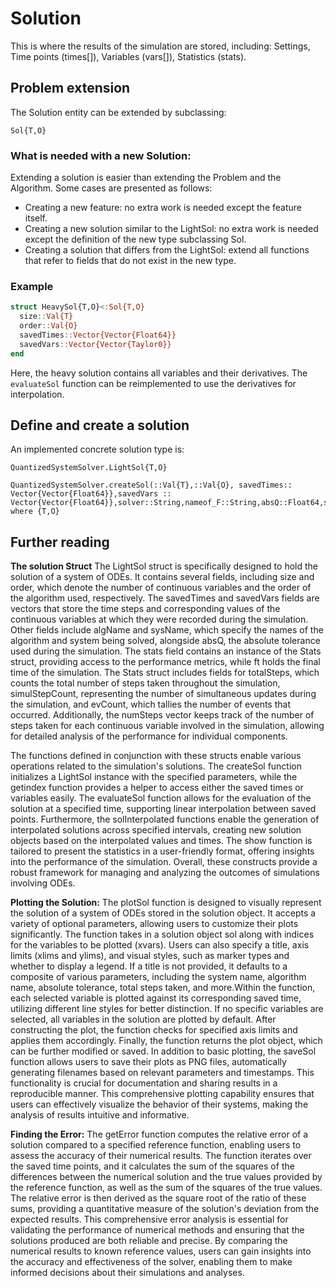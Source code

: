 # Solution 
This is where the results of the simulation are stored, including:
Settings, Time points (times\[\]), Variables (vars\[\]), Statistics
(stats).

 
## Problem extension
The Solution entity can be extended by subclassing:
```@docs
Sol{T,O}
```

### What is needed with a new Solution:
Extending a solution is easier than extending the Problem and the Algorithm. Some cases are presented as follows:
  - Creating a new feature: no extra work is needed except the feature itself.
  - Creating a new solution similar to the LightSol: no extra work is needed except the definition of the new type subclassing Sol.
  - Creating a solution that differs from the LightSol: extend all functions that refer to fields that do not exist in the new type.


### Example
```julia
struct HeavySol{T,O}<:Sol{T,O}
  size::Val{T}
  order::Val{O}
  savedTimes::Vector{Vector{Float64}}
  savedVars::Vector{Vector{Taylor0}}
end
```
Here, the heavy solution contains all variables and their derivatives. The `evaluateSol` function can be reimplemented to use the derivatives for interpolation.

## Define and create a solution
An implemented concrete solution type is: 
```@docs
QuantizedSystemSolver.LightSol{T,O}
```
```@docs
QuantizedSystemSolver.createSol(::Val{T},::Val{O}, savedTimes:: Vector{Vector{Float64}},savedVars :: Vector{Vector{Float64}},solver::String,nameof_F::String,absQ::Float64,stats::Stats,ft::Float64) where {T,O}
```


## Further reading

**The solution Struct** The LightSol struct is specifically designed to
hold the solution of a system of ODEs. It contains several fields,
including size and order, which denote the number of continuous
variables and the order of the algorithm used, respectively. The
savedTimes and savedVars fields are vectors that store the time steps
and corresponding values of the continuous variables at which they were
recorded during the simulation. Other fields include algName and
sysName, which specify the names of the algorithm and system being
solved, alongside absQ, the absolute tolerance used during the
simulation. The stats field contains an instance of the Stats struct,
providing access to the performance metrics, while ft holds the final
time of the simulation. The Stats struct includes fields for totalSteps,
which counts the total number of steps taken throughout the simulation,
simulStepCount, representing the number of simultaneous updates during
the simulation, and evCount, which tallies the number of events that
occurred. Additionally, the numSteps vector keeps track of the number of
steps taken for each continuous variable involved in the simulation,
allowing for detailed analysis of the performance for individual
components.

The functions defined in conjunction with these structs enable various
operations related to the simulation's solutions. The createSol function
initializes a LightSol instance with the specified parameters, while the
getindex function provides a helper to access either the saved times or
variables easily. The evaluateSol function allows for the evaluation of
the solution at a specified time, supporting linear interpolation
between saved points. Furthermore, the solInterpolated functions enable
the generation of interpolated solutions across specified intervals,
creating new solution objects based on the interpolated values and
times. The show function is tailored to present the statistics in a
user-friendly format, offering insights into the performance of the
simulation. Overall, these constructs provide a robust framework for
managing and analyzing the outcomes of simulations involving ODEs.

**Plotting the Solution:** The plotSol function is designed to visually
represent the solution of a system of ODEs stored in the solution
object. It accepts a variety of optional parameters, allowing users to
customize their plots significantly. The function takes in a solution
object sol along with indices for the variables to be plotted (xvars).
Users can also specify a title, axis limits (xlims and ylims), and
visual styles, such as marker types and whether to display a legend. If
a title is not provided, it defaults to a composite of various
parameters, including the system name, algorithm name, absolute
tolerance, total steps taken, and more.Within the function, each
selected variable is plotted against its corresponding saved time,
utilizing different line styles for better distinction. If no specific
variables are selected, all variables in the solution are plotted by
default. After constructing the plot, the function checks for specified
axis limits and applies them accordingly. Finally, the function returns
the plot object, which can be further modified or saved. In addition to
basic plotting, the saveSol function allows users to save their plots as
PNG files, automatically generating filenames based on relevant
parameters and timestamps. This functionality is crucial for
documentation and sharing results in a reproducible manner. This
comprehensive plotting capability ensures that users can effectively
visualize the behavior of their systems, making the analysis of results
intuitive and informative.

**Finding the Error:** The getError function computes the relative error
of a solution compared to a specified reference function, enabling users
to assess the accuracy of their numerical results. The function iterates
over the saved time points, and it calculates the sum of the squares of
the differences between the numerical solution and the true values
provided by the reference function, as well as the sum of the squares of
the true values. The relative error is then derived as the square root
of the ratio of these sums, providing a quantitative measure of the
solution's deviation from the expected results. This comprehensive error
analysis is essential for validating the performance of numerical
methods and ensuring that the solutions produced are both reliable and
precise. By comparing the numerical results to known reference values,
users can gain insights into the accuracy and effectiveness of the
solver, enabling them to make informed decisions about their simulations
and analyses.